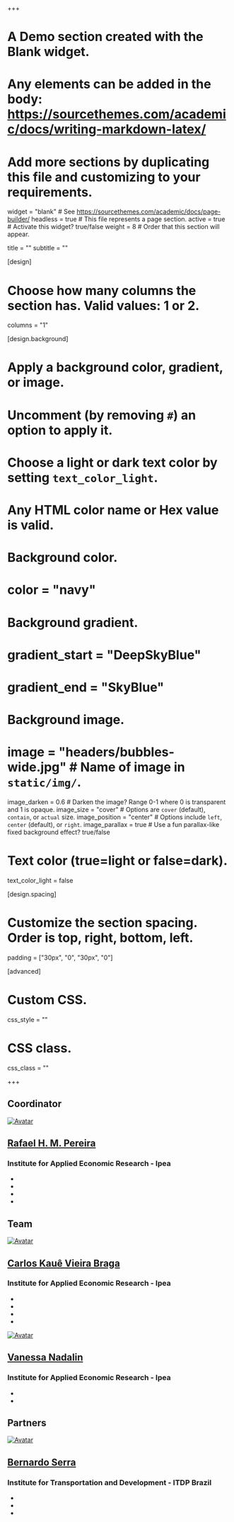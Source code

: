 +++
# A Demo section created with the Blank widget.
# Any elements can be added in the body: https://sourcethemes.com/academic/docs/writing-markdown-latex/
# Add more sections by duplicating this file and customizing to your requirements.

widget = "blank"  # See https://sourcethemes.com/academic/docs/page-builder/
headless = true  # This file represents a page section.
active = true  # Activate this widget? true/false
weight = 8  # Order that this section will appear.

title = ""
subtitle = ""

[design]
  # Choose how many columns the section has. Valid values: 1 or 2.
  columns = "1"

[design.background]
  # Apply a background color, gradient, or image.
  #   Uncomment (by removing `#`) an option to apply it.
  #   Choose a light or dark text color by setting `text_color_light`.
  #   Any HTML color name or Hex value is valid.

  # Background color.
  # color = "navy"

  # Background gradient.
  # gradient_start = "DeepSkyBlue"
  # gradient_end = "SkyBlue"

  # Background image.
  # image = "headers/bubbles-wide.jpg"  # Name of image in `static/img/`.
  image_darken = 0.6  # Darken the image? Range 0-1 where 0 is transparent and 1 is opaque.
  image_size = "cover"  #  Options are `cover` (default), `contain`, or `actual` size.
  image_position = "center"  # Options include `left`, `center` (default), or `right`.
  image_parallax = true  # Use a fun parallax-like fixed background effect? true/false

  # Text color (true=light or false=dark).
  text_color_light = false

[design.spacing]
  # Customize the section spacing. Order is top, right, bottom, left.
  padding = ["30px", "0", "30px", "0"]

[advanced]
 # Custom CSS.
 css_style = ""

 # CSS class.
 css_class = ""

+++

<div class="container-fluid">
  <div class="row justify-content-center people-widget">
    <!-- Aqui comeca a div geral -->
    <!-- Aqui comeca a div do coordenador -->
    <div class="col-12 col-sm-12 col-lg-4">
      <div class="col-md-12">
        <h2 class="mb-4">Coordinator</h2>
      </div>
      <div class="col-12 col-md-12 people-person">
        <a href="/acessooportunidades/en/authors/admin/"><img class="portrait" src="/acessooportunidades/authors/admin/avatar_rafael_hua2182735cf7a3c88055629d3e1e4e07f_24756_250x250_fill_q90_lanczos_center.jpeg" alt="Avatar"></a>
        <div class="portrait-title">
          <h2><a href="/acessooportunidades/en/authors/admin/">Rafael H. M. Pereira</a></h2>
          <h3>Institute for Applied Economic Research - Ipea</h3>
          <ul class="network-icon" aria-hidden="true">
            <li>
              <a href="mailto:rafael.pereira@ipea.gov.br">
                <i class="fas fa-envelope"></i>
              </a>
            </li>
            <li>
              <a href="https://twitter.com/UrbanDemog" target="_blank" rel="noopener">
                <i class="fab fa-twitter"></i>
              </a>
            </li>
            <li>
              <a href="https://scholar.google.co.uk/citations?user=dbRivsEAAAAJ&amp;hl=en" target="_blank" rel="noopener">
                <i class="ai ai-google-scholar"></i>
              </a>
            </li>
            <li>
              <a href="https://github.com/rafapereirabr" target="_blank" rel="noopener">
                <i class="fab fa-github"></i>
              </a>
            </li>
          </ul>
        </div>
      </div>
    </div>
    <!-- Aqui comeca a div da equipe -->
    <div class="col-12 col-sm-12 col-lg-8">
    <div class="row">
        <div class="col-md-12">
          <h2 class="mb-4">Team</h2>
        </div>
        <!-- Aqui comeca a div da pessoa -->
        <div class="col-12 col-md-6 col-lg-6 people-person">
          <a href="/acessooportunidades/en/authors/kaue/"><img class="portrait" src="/acessooportunidades/authors/kaue/avatar_kaue_hu17ceb230b98668f03052a5062a7cfc89_17703_250x250_fill_q90_lanczos_center.jpg" alt="Avatar"></a>
          <div class="portrait-title">
            <h2><a href="/acessooportunidades/en/authors/kaue/">Carlos Kauê Vieira Braga</a></h2>
            <h3>Institute for Applied Economic Research - Ipea</h3>
            <ul class="network-icon" aria-hidden="true">
              <li>
                <a href="mailto:carlos.braga@ipea.gov.br">
                  <i class="fas fa-envelope"></i>
                </a>
              </li>
              <li>
                <a href="https://twitter.com/ckauebraga" target="_blank" rel="noopener">
                  <i class="fab fa-twitter"></i>
                </a>
              </li>
              <li>
                <a href="https://scholar.google.com/citations?user=lm_oxt0AAAAJ&amp;hl=en" target="_blank" rel="noopener">
                  <i class="ai ai-google-scholar"></i>
                </a>
              </li>
              <li>
                <a href="https://github.com/kauebraga" target="_blank" rel="noopener">
                  <i class="fab fa-github"></i>
                </a>
              </li>
            </ul>
          </div>
        </div>
        <!-- Aqui comeca a div da pessoa -->
        <div class="col-12 col-md-6 col-lg-6 people-person">
          <a href="/acessooportunidades/en/authors/vanessa/"><img class="portrait" src="/acessooportunidades/authors/vanessa/avatar_vanessa_hu0c8e6dd287778b7ea7aed7cbda46457b_1503806_250x250_fill_q90_lanczos_center.jpg" alt="Avatar"></a>
          <div class="portrait-title">
            <h2><a href="/acessooportunidades/en/authors/vanessa/">Vanessa Nadalin</a></h2>
            <h3>Institute for Applied Economic Research - Ipea</h3>
            <ul class="network-icon" aria-hidden="true">
              <li>
                <a href="mailto:vanessa.nadalin@ipea.gov.br">
                  <i class="fas fa-envelope"></i>
                </a>
              </li>
              <li>
                <a href="https://scholar.google.com/citations?user=0J-zbJQAAAAJ&amp;hl" target="_blank" rel="noopener">
                  <i class="ai ai-google-scholar"></i>
                </a>
              </li>
            </ul>
          </div>
        </div>
      </div>
    </div>
    <!-- Aqui comeca a div dos parceiros -->
    <div class="col-md-12">
      <div class="col-md-12">
        <h2 class="mb-4">Partners</h2>
      </div>
      <div class="col align-self-center people-person">
        <a href="/acessooportunidades/en/authors/bernardo/"><img class="portrait" src="/acessooportunidades/authors/bernardo/avatar_bernardo_hu960622ff408bafdbccba288dadce9969_443442_250x250_fill_q90_lanczos_center.jpg" alt="Avatar"></a>
        <div class="portrait-title">
          <h2><a href="/acessooportunidades/en/authors/bernardo/">Bernardo  Serra</a></h2>
          <h3>Institute for Transportation and Development - ITDP Brazil</h3>
          <ul class="network-icon" aria-hidden="true">
            <li>
              <a href="mailto:bernardo.serra@itdp.org">
                <i class="fas fa-envelope"></i>
              </a>
            </li>
            <li>
              <a href="https://twitter.com/BernardoSerra7" target="_blank" rel="noopener">
                <i class="fab fa-twitter"></i>
              </a>
            </li>
            <li>
              <a href="https://github.com/bernardomlserra" target="_blank" rel="noopener">
                <i class="fab fa-github"></i>
              </a>
            </li>
          </ul>
        </div>
      </div>
    </div>
  </div>
</div>
